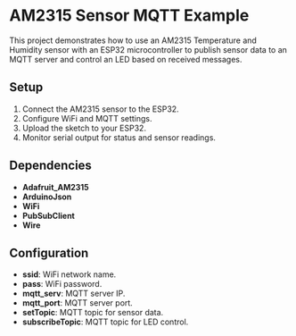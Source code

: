 # AM2315 Sensor MQTT Example

This project demonstrates how to use an AM2315 Temperature and Humidity sensor with an ESP32 microcontroller to publish sensor data to an MQTT server and control an LED based on received messages.

## Setup

1. Connect the AM2315 sensor to the ESP32.
2. Configure WiFi and MQTT settings.
3. Upload the sketch to your ESP32.
4. Monitor serial output for status and sensor readings.

## Dependencies

- **Adafruit_AM2315**
- **ArduinoJson**
- **WiFi**
- **PubSubClient**
- **Wire**

## Configuration

- **ssid**: WiFi network name.
- **pass**: WiFi password.
- **mqtt_serv**: MQTT server IP.
- **mqtt_port**: MQTT server port.
- **setTopic**: MQTT topic for sensor data.
- **subscribeTopic**: MQTT topic for LED control.
